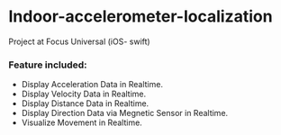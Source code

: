 # Indoor-accelerometer-localization
Project at Focus Universal (iOS- swift)


### Feature included:
- Display Acceleration Data in Realtime.
- Display Velocity Data in Realtime.
- Display Distance Data in Realtime.
- Display Direction Data via Megnetic Sensor in Realtime.
- Visualize Movement in Realtime.
